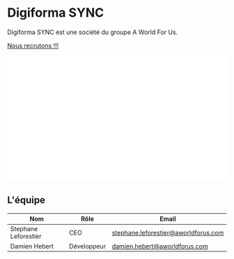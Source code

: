 # Digiforma SYNC

Digiforma SYNC est une société du groupe A World For Us.

[Nous recrutons !!!](https://fr.indeed.com/cmp/Digiforma-Sync/jobs?jk=1093e1fc5680b8ff&start=0&clearPrefilter=1)

![](https://raw.githubusercontent.com/Digiforma-Sync/.github/main/profile/assets/Logos_AWFUS.png "A world for us Logo")

## L'équipe

| Nom                  | Rôle        | Email                                                                               |
|----------------------|-------------|-------------------------------------------------------------------------------------|
| Stephane Leforestier | CEO         | [stephane.leforestier@aworldforus.com](mailto:stephane.leforestier@aworldforus.com) |
| Damien Hebert        | Développeur | [damien.hebert@aworldforus.com](mailto://damien.hebert@aworldforus.com)             |
